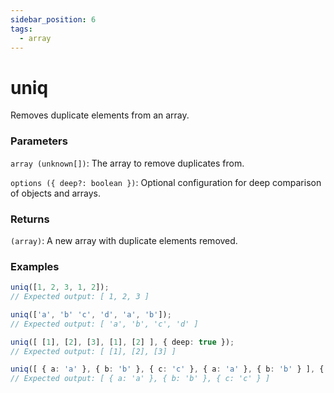 ```yaml
---
sidebar_position: 6
tags:
  - array
---
```


# uniq

Removes duplicate elements from an array.

### Parameters

`array (unknown[])`: The array to remove duplicates from.

`options ({ deep?: boolean })`: Optional configuration for deep comparison of objects and arrays.

### Returns

`(array)`: A new array with duplicate elements removed.

### Examples

```ts
uniq([1, 2, 3, 1, 2]);
// Expected output: [ 1, 2, 3 ]

uniq(['a', 'b' 'c', 'd', 'a', 'b']);
// Expected output: [ 'a', 'b', 'c', 'd' ]

uniq([ [1], [2], [3], [1], [2] ], { deep: true });
// Expected output: [ [1], [2], [3] ]

uniq([ { a: 'a' }, { b: 'b' }, { c: 'c' }, { a: 'a' }, { b: 'b' } ], { deep: true });
// Expected output: [ { a: 'a' }, { b: 'b' }, { c: 'c' } ]
```
